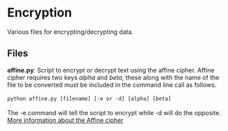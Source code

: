 # Encryption
Various files for encrypting/decrypting data.

## Files

**affine.py**: Script to encrypt or decrypt text using the affine cipher. Affine cipher requires two keys *alpha* and *beta*, these along with the name of the file to be converted must be included in the command line call as follows. <br/><br/>```python affine.py [filename] [-e or -d] [alpha] [beta]```
<br/><br/>The -e command will tell the script to encrypt while -d will do the opposite. [More information about the Affine cipher](https://en.wikipedia.org/wiki/Affine_cipher)
